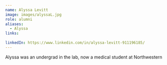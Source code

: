 ```yaml
---
name: Alyssa Levitt
image: images/alyssaL.jpg
role: alumni
aliases:
  - Alyssa
links:
  
linkedIn: https://www.linkedin.com/in/alyssa-levitt-911196185/
---
```

Alyssa was an undergrad in the lab, now a medical student at Northwestern
